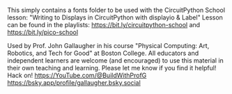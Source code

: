 This simply contains a fonts folder to be used with the CircuitPython School lesson:
"Writing to Displays in CircuitPython with displayio & Label"
Lesson can be found in the playlists:
https://bit.ly/circuitpython-school
and
https://bit.ly/pico-school

Used by Prof. John Gallaugher in his course "Physical Computing: Art, Robotics, and Tech for Good" at Boston College. 
All educators and independent learners are welcome (and encouraged) to use this material in their own teaching and learning.
Please let me know if you find it helpful! Hack on!
https://YouTube.com/@BuildWithProfG
https://bsky.app/profile/gallaugher.bsky.social

